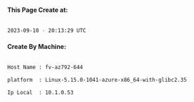 
   
#### This Page Create at:

```bash

2023-09-10 - 20:13:29 UTC

```

#### Create By Machine:

```bash

Host Name : fv-az792-644

platform  : Linux-5.15.0-1041-azure-x86_64-with-glibc2.35

Ip Local  : 10.1.0.53

```

